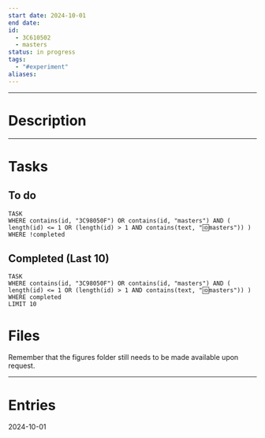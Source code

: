 ```yaml
---
start date: 2024-10-01
end date: 
id: 
  - 3C610502
  - masters
status: in progress
tags:
  - "#experiment"
aliases:
---
```

---
# Description


---
# Tasks
## To do
```dataview
TASK
WHERE contains(id, "3C98050F") OR contains(id, "masters") AND ( length(id) <= 1 OR (length(id) > 1 AND contains(text, "🆔masters")) )
WHERE !completed
```
## Completed (Last 10)
```dataview 
TASK
WHERE contains(id, "3C98050F") OR contains(id, "masters") AND ( length(id) <= 1 OR (length(id) > 1 AND contains(text, "🆔masters")) )
WHERE completed
LIMIT 10
```
# Files
Remember  that the figures folder still needs to be made available upon request.

---
# Entries
2024-10-01